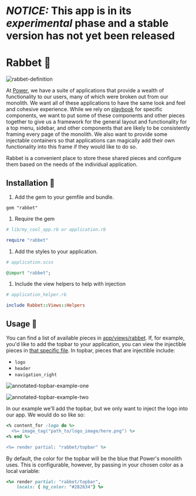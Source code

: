 # *NOTICE:* This app is in its _experimental_ phase and a stable version has not yet been released

# Rabbet 🐰

![rabbet-definition](https://user-images.githubusercontent.com/16630021/208455743-bf14911b-ddc3-4076-bcdb-3ebceb241ee9.png)

At [Power](https://techatpower.com), we have a suite of applications that provide a wealth of functionality to our users, many of which were broken out from our monolith. We want all of these applications to have the same look and feel and cohesive experience. While we rely on [playbook](https://playbook.powerapp.cloud/) for specific components, we want to put some of these components and other pieces together to give us a framework for the general layout and functionality for a top menu, sidebar, and other components that are likely to be consistently framing every page of the monolith. We also want to provide some injectable containers so that applications can magically add their own functionality into this frame if they would like to do so.

Rabbet is a convenient place to store these shared pieces and configure them based on the needs of the individual application.

## Installation 🥕

1. Add the gem to your gemfile and bundle.

`gem "rabbet"`

1. Require the gem

```ruby
# lib/my_cool_app.rb or application.rb

require "rabbet"
```

1. Add the styles to your application.

```ruby
# application.scss

@import "rabbet";
```

1. Include the view helpers to help with injection

```ruby
# application_helper.rb

include Rabbet::Views::Helpers

```

## Usage 🐇

You can find a list of available pieces in [app/views/rabbet](https://github.com/powerhome/power-tools/blob/main/packages/rabbet/app/views/rabbet/). If, for example, you'd like to add the topbar to your application, you can view the injectible pieces in [that specific file](https://github.com/powerhome/power-tools/blob/main/packages/rabbet/app/views/rabbet/_topbar.html.erb). In topbar, pieces that are injectible include:

* `logo`
* `header`
* `navigation_right`

![annotated-topbar-example-one](https://user-images.githubusercontent.com/16630021/207151184-af939059-4dff-4382-ab53-f37fb57574fd.png)

![annotated-topbar-example-two](https://user-images.githubusercontent.com/16630021/207151180-875c36ef-7e45-4b52-808b-33497c85ca8e.png)


In our example we'll add the topbar, but we only want to inject the logo into our app. We would do so like so:

```ruby
<% content_for :logo do %>
  <%= image_tag("path_to/logo_image/here.png") %>
<% end %>

<%= render partial: "rabbet/topbar" %>
```

By default, the color for the topbar will be the blue that Power's monolith uses. This is configurable, however, by passing in your chosen color as a local variable:

```ruby
<%= render partial: "rabbet/topbar",
    locals: { bg_color: "#282634"} %>
```
